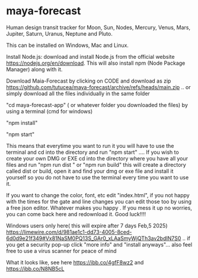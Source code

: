 # maya-forecast
Human design transit tracker for Moon, Sun, Nodes, Mercury, Venus, Mars, Jupiter, Saturn, Uranus, Neptune and Pluto.

This can be installed on Windows, Mac and Linux.

Install Node.js:  download and install Node.js from the official website https://nodejs.org/en/download. This will also install npm (Node Package Manager) along with it.

Download Maia-Forecast by clicking on CODE and download as zip  https://github.com/tutucea/maya-forecast/archive/refs/heads/main.zip .. or simply download all the files individually in the same folder  

"cd maya-forecast-app" ( or whatever folder you downloaded the files) by using a terminal (cmd for windows)

"npm install"

"npm start"

This means that everytime you want to run it you will have to use the terminal and cd into the directory and run "npm start" .... 
If you wish to create your own DMG or EXE  cd into the directory where you have all your files and run "npm run dist
" or "npm run build" this will create a directory called dist or build, open it and find your dmg or exe file and install it yourself so you do not have to use the terminal every time you want to use it.

If you want to change the color, font, etc  edit "index.html", if you not happy with the times for the gate and line changes you can edit those too by using a free json editor. Whatever makes you happy . If you mess it up no worries, you can come back here and redownload it.
Good luck!!!!



Windows users only   here( this will expire after 7 days Feb,5 2025) https://limewire.com/d/981ae1c1-dd73-4005-8ced-6d0d9e21f349#Vx81NaSM0PQ13S_GAr0_xLAaSmyWjQTh3av2bdIN7S0  .. if you get a security pop-up click "more info" and "install anyways"... also feel free to use a virus scanner for peace of mind 

What it looks like, see here https://ibb.co/4gfF8wz2 and https://ibb.co/N8NB5cL

